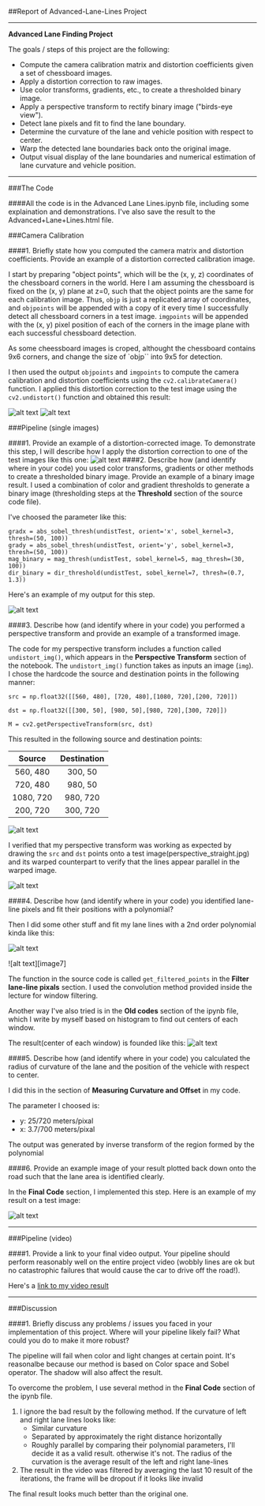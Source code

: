 ##Report of Advanced-Lane-Lines Project

---

**Advanced Lane Finding Project**

The goals / steps of this project are the following:

* Compute the camera calibration matrix and distortion coefficients given a set of chessboard images.
* Apply a distortion correction to raw images.
* Use color transforms, gradients, etc., to create a thresholded binary image.
* Apply a perspective transform to rectify binary image ("birds-eye view").
* Detect lane pixels and fit to find the lane boundary.
* Determine the curvature of the lane and vehicle position with respect to center.
* Warp the detected lane boundaries back onto the original image.
* Output visual display of the lane boundaries and numerical estimation of lane curvature and vehicle position.

[//]: # (Image References)

[image0]: ./images/corner_detection.png "Corners"
[image1]: ./images/undistorted_chessboard.png "Undistorted"
[image2]: ./images/undistorted_image.png "Straight Road"
[image3]: ./images/threshould_image.png "Threshould Image"
[image4]: ./images/perspective_region.png "Perspective Region"
[image5]: ./images/undistorted_binary.png "Undistored Lane-line"
[image6]: ./images/window_filtering.png "Filtered Lane-line"
[image6]: ./images/windoe_filtering_poly.png "Filtered Lane-line with polynomial"
[image8]: ./images/old_window_filtering.png "Filtered Lane-line Old method"
[image9]: ./images/result.png "Result with radius and offset"
[video1]: ./output.mp4 "Video"


---
###The Code

####All the code is in the Advanced Lane Lines.ipynb file, including some explaination and demonstrations. I've also save the result to the Advanced+Lane+Lines.html file.


###Camera Calibration

####1. Briefly state how you computed the camera matrix and distortion coefficients. Provide an example of a distortion corrected calibration image.

I start by preparing "object points", which will be the (x, y, z) coordinates of the chessboard corners in the world. Here I am assuming the chessboard is fixed on the (x, y) plane at z=0, such that the object points are the same for each calibration image.  Thus, `objp` is just a replicated array of coordinates, and `objpoints` will be appended with a copy of it every time I successfully detect all chessboard corners in a test image.  `imgpoints` will be appended with the (x, y) pixel position of each of the corners in the image plane with each successful chessboard detection.  

As some cheessboard images is croped, althought the chessboard contains 9x6 corners, and change the size of `objp`` into 9x5 for detection.

I then used the output `objpoints` and `imgpoints` to compute the camera calibration and distortion coefficients using the `cv2.calibrateCamera()` function.  I applied this distortion correction to the test image using the `cv2.undistort()` function and obtained this result: 

![alt text][image0]
![alt text][image1]

###Pipeline (single images)

####1. Provide an example of a distortion-corrected image.
To demonstrate this step, I will describe how I apply the distortion correction to one of the test images like this one:
![alt text][image2]
####2. Describe how (and identify where in your code) you used color transforms, gradients or other methods to create a thresholded binary image.  Provide an example of a binary image result.
I used a combination of color and gradient thresholds to generate a binary image (thresholding steps at the **Threshold** section of the source code file).  

I've choosed the parameter like this:

```
gradx = abs_sobel_thresh(undistTest, orient='x', sobel_kernel=3, thresh=(50, 100))
grady = abs_sobel_thresh(undistTest, orient='y', sobel_kernel=3, thresh=(50, 100))
mag_binary = mag_thresh(undistTest, sobel_kernel=5, mag_thresh=(30, 100))
dir_binary = dir_threshold(undistTest, sobel_kernel=7, thresh=(0.7, 1.3))
```
	
Here's an example of my output for this step.  

![alt text][image3]

####3. Describe how (and identify where in your code) you performed a perspective transform and provide an example of a transformed image.

The code for my perspective transform includes a function called `undistort_img()`, which appears in the **Perspective Transform** section of the notebook. 
The `undistort_img()` function takes as inputs an image (`img`). I chose the hardcode the source and destination points in the following manner:

```
src = np.float32([[560, 480], [720, 480],[1080, 720],[200, 720]])
    
dst = np.float32([[300, 50], [980, 50],[980, 720],[300, 720]])
    
M = cv2.getPerspectiveTransform(src, dst)

```
This resulted in the following source and destination points:

| Source        | Destination   | 
|:-------------:|:-------------:| 
| 560, 480      | 300, 50       | 
| 720, 480      | 980, 50      |
| 1080, 720     | 980, 720      |
| 200, 720      | 300, 720        |

![alt text][image4]

I verified that my perspective transform was working as expected by drawing the `src` and `dst` points onto a test image(perspective_straight.jpg) and its warped counterpart to verify that the lines appear parallel in the warped image.

![alt text][image5]

####4. Describe how (and identify where in your code) you identified lane-line pixels and fit their positions with a polynomial?

Then I did some other stuff and fit my lane lines with a 2nd order polynomial kinda like this:

![alt text][image6]

![alt text][image7]

The function in the source code is called `get_filtered_points` in the **Filter lane-line pixals** section. I used the convolution method provided inside the lecture for window filtering.

Another way I've also tried is in the **Old codes** section of the ipynb file, which I write by myself based on histogram to find out centers of each window.

The result(center of each window) is founded like this:
![alt text][image8]


####5. Describe how (and identify where in your code) you calculated the radius of curvature of the lane and the position of the vehicle with respect to center.

I did this in the section of **Measuring Curvature and Offset** in my code.

The parameter I choosed is:
* y: 25/720 meters/pixal
* x: 3.7/700 meters/pixal

The output was generated by inverse transform of the region formed by the polynomial

####6. Provide an example image of your result plotted back down onto the road such that the lane area is identified clearly.

In the **Final Code** section, I implemented this step.  Here is an example of my result on a test image:

![alt text][image9]

---

###Pipeline (video)

####1. Provide a link to your final video output.  Your pipeline should perform reasonably well on the entire project video (wobbly lines are ok but no catastrophic failures that would cause the car to drive off the road!).

Here's a [link to my video result][video1]

---

###Discussion

####1. Briefly discuss any problems / issues you faced in your implementation of this project.  Where will your pipeline likely fail?  What could you do to make it more robust?

The pipeline will fail when color and light changes at certain point. It's reasonalbe because our method is based on Color space and Sobel operator. The shadow will also affect the result.

To overcome the problem, I use several method in the **Final Code** section of the ipynb file.

1. I ignore the bad result by the following method.
	If the curvature of left and right lane lines looks like:
	* Similar curvature
	* Separated by approximately the right distance horizontally
	* Roughly parallel
	by comparing their polynomial parameters, I'll decide it as a valid result. otherwise it's not. The radius of the curvation is the average result of the left and right lane-lines
2. The result in the video was filtered by averaging the last 10 result of the iterations, the frame will be dropout if it looks like invalid

The final result looks much better than the original one.
